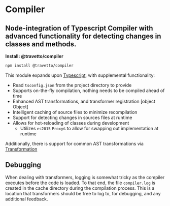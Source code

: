 <!-- This file was generated by the framweork and should not be modified directly -->
<!-- Please modify https://github.com/travetto/travetto/tree/master/module/compiler/doc.ts and execute "npm run docs" to rebuild -->
# Compiler
## Node-integration of Typescript Compiler with advanced functionality for detecting changes in classes and methods.

**Install: @travetto/compiler**
```bash
npm install @travetto/compiler
```

This module expands upon [Typescript](https://typescriptlang.org), with supplemental functionality:
   
   *  Read `tsconfig.json` from the project directory to provide 
   *  Supports on-the-fly compilation, nothing needs to be compiled ahead of time
   *  Enhanced AST transformations, and transformer registration [object Object]
   *  Intelligent caching of source files to minimize recompilation
   *  Support for detecting changes in sources files at runtime
   *  Allows for hot-reloading of classes during development    
      *  Utilizes `es2015` `Proxy`s to allow for swapping out implementation at runtime

Additionally, there is support for common AST transformations via [Transformation](https://github.com/travetto/travetto/tree/master/module/transformer#readme "Functionality for AST transformations, with transformer registration, and general utils")

## Debugging

When dealing with transformers, logging is somewhat tricky as the compiler executes before the code is loaded.  To that end, the file `compiler.log` is created in the cache directory during the compilation process. This is a location that transformers should be free to log to, for debugging, and any additional feedback.
